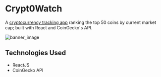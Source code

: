 # Crypt0Watch
A [cryptocurrency tracking app](https://crypt0watch.onrender.com/) ranking the top 50 coins by current market cap; built with React and CoinGecko's API.

![banner_image](https://i.imgur.com/MULNjGf.png)

## Technologies Used
* ReactJS
* CoinGecko API
